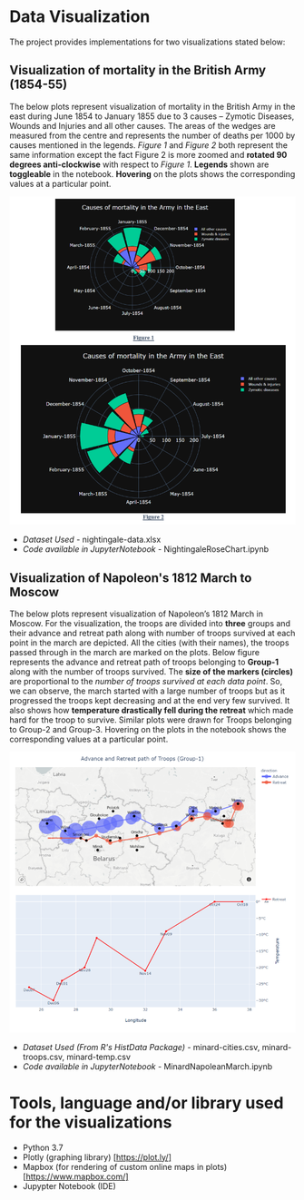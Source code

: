# Data Visualization

The project provides implementations for two visualizations stated below:

## Visualization of mortality in the British Army (1854-55)
The below plots represent visualization of mortality in the British Army in the east during June 1854 to January 1855 due to 3 causes – Zymotic Diseases, Wounds and Injuries and all other causes. The areas of the wedges are measured from the centre and represents the number of deaths per 1000 by causes mentioned in the legends. *Figure 1* and *Figure 2* both represent the same information except the fact Figure 2 is more zoomed and **rotated 90 degrees anti-clockwise** with respect to *Figure 1*. **Legends** shown are **toggleable** in the notebook. **Hovering** on the plots shows the corresponding values at a particular point.

![alt text](https://github.com/tapariaankit/DataVisualization/blob/master/Visualizations_Screenshots/Nightingale_RoseChart.png "Nightingale RoseChart")

* *Dataset Used* -  nightingale-data.xlsx <br />
* *Code available in JupyterNotebook* - NightingaleRoseChart.ipynb <br />





## Visualization of Napoleon's 1812 March to Moscow

The below plots represent visualization of Napoleon’s 1812 March in Moscow. For the visualization, the troops are divided into **three** groups and their advance and retreat path along with number of troops survived at each point in the march are depicted.
All the cities (with their names), the troops passed through in the march are marked on the plots. Below figure represents the advance and retreat path of troops belonging to **Group-1** along with the number of troops survived. The **size of the markers (circles)** are proportional to the *number of troops survived at each data point*. So, we can observe, the march started with a large number of troops but as it progressed the troops kept decreasing and at the end very few survived. It also shows how **temperature drastically fell during the retreat** which made hard for the troop to survive. Similar plots were drawn for Troops belonging to Group-2 and Group-3. Hovering on the plots in the notebook shows the corresponding values at a particular point.


![alt text](https://github.com/tapariaankit/DataVisualization/blob/master/Visualizations_Screenshots/NapoleanMarch_1.png "Napolean's Russia march of 1812")
 
* *Dataset Used (From R's HistData Package)* -  minard-cities.csv, minard-troops.csv, minard-temp.csv <br />
* *Code available in JupyterNotebook* - MinardNapoleanMarch.ipynb <br />
 

# Tools, language and/or library used for the visualizations
+	Python 3.7
+	Plotly (graphing library) [https://plot.ly/]
+	Mapbox (for rendering of custom online maps in plots) [https://www.mapbox.com/]
+	Jupypter Notebook (IDE)

